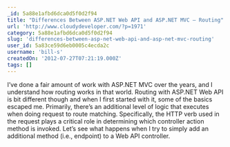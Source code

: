 ```yaml
---
_id: 5a88e1afbd6dca0d5f0d2f94
title: "Differences Between ASP.NET Web API and ASP.NET MVC – Routing"
url: 'http://www.cloudydeveloper.com/?p=1971'
category: 5a88e1afbd6dca0d5f0d2f94
slug: 'differences-between-asp-net-web-api-and-asp-net-mvc-routing'
user_id: 5a83ce59d6eb0005c4ecda2c
username: 'bill-s'
createdOn: '2012-07-27T07:21:19.000Z'
tags: []
---
```


I’ve done a fair amount of work with ASP.NET MVC over the years, and I understand how routing works in that world. Routing with ASP.NET Web API is bit different though and when I first started with it, some of the basics escaped me. Primarily, there’s an additional level of logic that executes when doing request to route matching. Specifically, the HTTP verb used in the request plays a critical role in determining which controller action method is invoked. Let’s see what happens when I try to simply add an additional method (i.e., endpoint) to a Web API controller.
